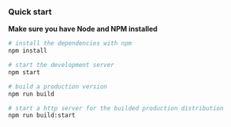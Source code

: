 ### Quick start
**Make sure you have Node and NPM installed**

```bash
# install the dependencies with npm
npm install

# start the development server
npm start

# build a production version
npm run build

# start a http server for the builded production distribution
npm run build:start
```
